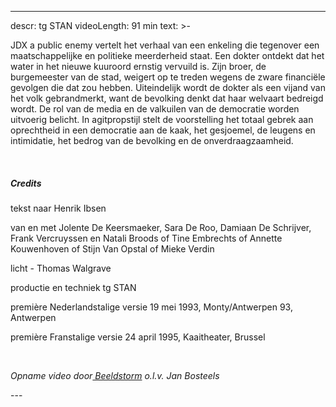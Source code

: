
---
descr: tg STAN
videoLength: 91 min
text: >-
  <p>JDX a public enemy vertelt het verhaal van een enkeling die tegenover een maatschappelijke en politieke meerderheid staat. Een dokter ontdekt dat het water in het nieuwe kuuroord ernstig vervuild is. Zijn broer, de burgemeester van de stad, weigert op te treden wegens de zware financiële gevolgen die dat zou hebben. Uiteindelijk wordt de dokter als een vijand van het volk gebrandmerkt, want de bevolking denkt dat haar welvaart bedreigd wordt. De rol van de media en de valkuilen van de democratie worden uitvoerig belicht. In agitpropstijl stelt de voorstelling het totaal gebrek aan oprechtheid in een democratie aan de kaak, het gesjoemel, de leugens en intimidatie, het bedrog van de bevolking en de onverdraagzaamheid.</p><p>‍</p><h5>Credits</h5><p>tekst naar Henrik Ibsen </p><p>van en met Jolente De Keersmaeker, Sara De Roo, Damiaan De Schrijver, Frank Vercruyssen en Natali Broods of Tine Embrechts of Annette Kouwenhoven of Stijn Van Opstal of Mieke Verdin </p><p>licht - Thomas Walgrave</p><p>productie en techniek tg STAN</p><p>première Nederlandstalige versie 19 mei 1993, Monty/Antwerpen 93, Antwerpen</p><p>première Franstalige versie 24 april 1995, Kaaitheater, Brussel</p><p>‍</p><p><em>Opname video door</em><a href="http://www.beeldstorm.be"><em> Beeldstorm</em></a><em> o.l.v. Jan Bosteels</em></p>
---
